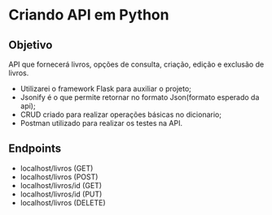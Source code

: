 # Criando API em Python

## Objetivo
API que fornecerá livros, opções de consulta, criação, edição e exclusão de livros.

- Utilizarei o framework Flask para auxiliar o projeto;
- Jsonify é o que permite retornar no formato Json(formato esperado da api);
- CRUD criado para realizar operações básicas no dicionario;
- Postman utilizado para realizar os testes na API.

## Endpoints
- localhost/livros (GET)
- localhost/livros (POST)
- localhost/livros/id (GET)
- localhost/livros/id (PUT)
- localhost/livros (DELETE)
